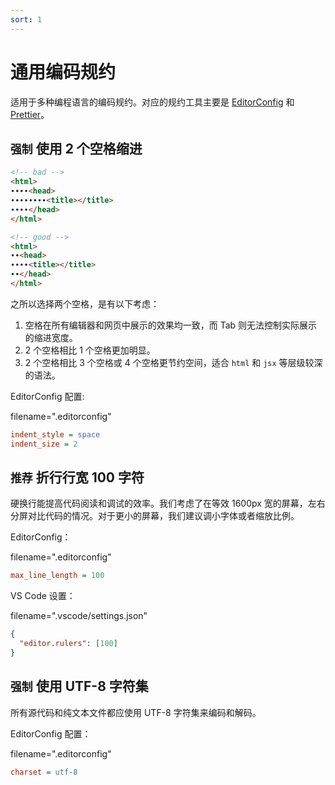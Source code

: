 ```yaml
---
sort: 1
---
```


# 通用编码规约

适用于多种编程语言的编码规约。对应的规约工具主要是 [EditorConfig](https://editorconfig.org/) 和 [Prettier](https://prettier.io/)。

## `强制` 使用 2 个空格缩进

```html
<!-- bad -->
<html>
∙∙∙∙<head>
∙∙∙∙∙∙∙∙<title></title>
∙∙∙∙</head>
</html>

<!-- good -->
<html>
∙∙<head>
∙∙∙∙<title></title>
∙∙</head>
</html>
```

之所以选择两个空格，是有以下考虑：

1. 空格在所有编辑器和网页中展示的效果均一致，而 Tab 则无法控制实际展示的缩进宽度。
2. 2 个空格相比 1 个空格更加明显。
3. 2 个空格相比 3 个空格或 4 个空格更节约空间，适合 `html` 和 `jsx` 等层级较深的语法。

EditorConfig 配置:

filename=".editorconfig"

```ini
indent_style = space
indent_size = 2
```

## `推荐` 折行行宽 100 字符

硬换行能提高代码阅读和调试的效率。我们考虑了在等效 1600px 宽的屏幕，左右分屏对比代码的情况。对于更小的屏幕，我们建议调小字体或者缩放比例。

EditorConfig：

filename=".editorconfig"

```ini
max_line_length = 100
```

VS Code 设置：

filename=".vscode/settings.json"

```json
{
  "editor.rulers": [100]
}
```

## `强制` 使用 UTF-8 字符集

所有源代码和纯文本文件都应使用 UTF-8 字符集来编码和解码。

EditorConfig 配置：

filename=".editorconfig"

```ini
charset = utf-8
```
